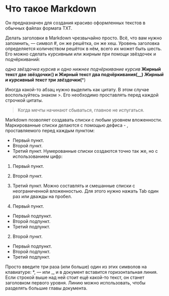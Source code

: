 # Что такое Markdown
Он предназначен для создания красиво оформленных текстов в обычных файлах формата TXT.

Делать заголовки в Markdown чрезвычайно просто. Всё, что вам нужно запомнить, — символ #, он же решётка, он же хеш. Уровень заголовка определяется количеством решёток в нём, всего их может быть шесть.
Его можно сделать курсивным или жирным при помощи звёздочек и подчёркиваний:

*одна звёздочка курсив* и _одно нижнее подчёркивание курсив_
**Жирный текст две звёздочки**(**) и __Жирный текст два подчёркивания__(__)
***Жирный и курсивный текст три звёздочки***(***)

Иногда какой-то абзац нужно выделить как цитату. В этом случае воспользуйтесь знаком >. Его необходимо проставлять перед каждой строчкой цитаты.
> Когда мечты начинают сбываться, главное не испугаться.

Markdown позволяет создавать списки с любым уровнем вложенности. Маркированные списки делаются с помощью дефиса - , проставляемого перед каждым пунктом:

- Первый пункт.
- Второй пункт.
- Третий пункт.
Нумерованные списки создаются точно так же, но с использованием цифр:

1. Первый пункт.
2. Второй пункт.
3. Третий пункт.
Можно составлять и смешанные списки с неограниченной вложенностью. Для этого нужно нажать Tab один раз или дважды на пробел.

1. Первый пункт.
- Первый подпункт.
- Второй подпункт.
- Третий подпункт.
2. Второй пункт.
- Первый подпункт.
- Второй подпункт.
- Третий подпункт.

Просто введите три раза (или больше) один из этих символов на клавиатуре: *, — или _, и в документ вставится горизонтальная линия. Если строкой выше над ней стоит ещё какой-то текст, он станет заголовком первого уровня. Линию можно использовать, чтобы разделять большие главы документа.